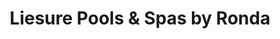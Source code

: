 ---
title: "Liesure Pools & Spas by Ronda"
url: /natrona-heights/liesure-pools-and-spas-by-ronda/
shop: shop
---